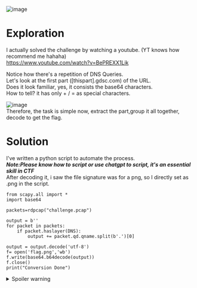 ![image](https://github.com/user-attachments/assets/a21a769c-a8d8-444c-9319-0eb862ee8a3b)

# Exploration
I actually solved the challenge by watching a youtube. (YT knows how recommend me hahaha)
<br> https://www.youtube.com/watch?v=BePREXX1Lik

Notice how there's a repetition of DNS Queries. 
<br> Let's look at the first part ([thispart].gdsc.com) of the URL.
<br> Does it look familiar, yes, it consists the base64 characters.
<br>How to tell? it has only + / = as special characters.

![image](https://github.com/user-attachments/assets/38dcec9b-f36d-4007-bdb0-5e9b4161751b)
<br> Therefore, the task is simple now, extract the part,group it all together, decode to get the flag.

# Solution
I've written a python script to automate the process.
<br>***Note:Please know how to script or use chatgpt to script, it's an essential skill in CTF***
<br> After decoding it, i saw the file signature was for a png, so I directly set as .png in the script.

```
from scapy.all import *
import base64

packets=rdpcap("challenge.pcap")

output = b''
for packet in packets:
    if packet.haslayer(DNS):
        output += packet.qd.qname.split(b'.')[0]

output = output.decode('utf-8')
f= open('flag.png','wb')
f.write(base64.b64decode(output))
f.close()
print("Conversion Done")
```
<details>
  <summary>Spoiler warning</summary>
  
![flag](https://github.com/user-attachments/assets/0cfb74d4-9b85-424d-81fc-fdadae672534)
</details>
